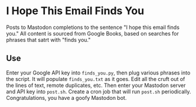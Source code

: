 # I Hope This Email Finds You

Posts to Mastodon completions to the sentence "I hope this email finds you." All content is sourced from Google Books, based on searches for phrases that satrt with "finds you."

## Use

Enter your Google API key into `finds_you.py`, then plug various phrases into the script. It will populate `finds_you.txt` as it goes. Edit all the cruft out of the lines of text, remote duplicates, etc. Then enter your Mastodon server and API key into `post.sh`. Create a cron job that will run `post.sh` periodically. Congratulations, you have a goofy Mastodon bot.
